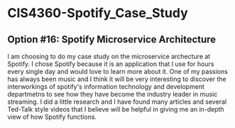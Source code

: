 # CIS4360-Spotify_Case_Study
## Option #16: Spotify Microservice Architecture
I am choosing to do my case study on the microservice archecture at Spotify. I chose Spotify because it is an application that I use for hours every single day and would love to learn more about it. One of my passions has always been music and I think it will be very interesting to discover the interworkings of spotify's information technology and development departmetns to see how they have become the industry leader in music streaming. I did a little research and I have found many articles and several Ted-Talk style videos that I believe will be helpful in giving me an in-depth view of how Spotify functions.
